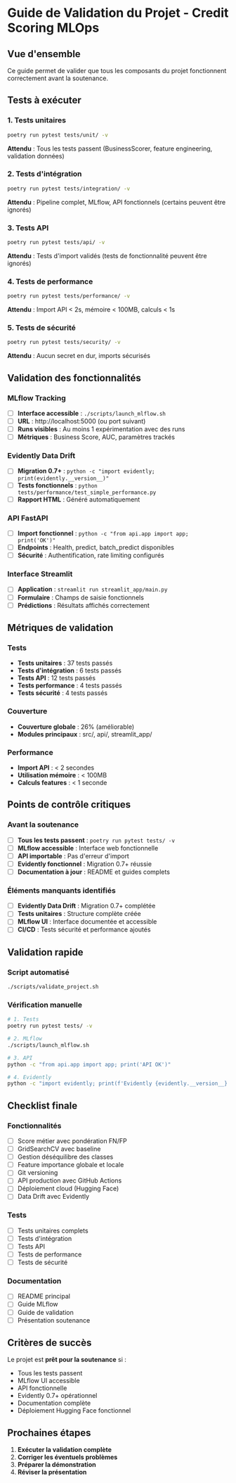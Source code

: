 # Guide de Validation du Projet - Credit Scoring MLOps

## Vue d'ensemble

Ce guide permet de valider que tous les composants du projet fonctionnent correctement avant la soutenance.

## Tests à exécuter

### 1. Tests unitaires

```bash
poetry run pytest tests/unit/ -v
```

**Attendu** : Tous les tests passent (BusinessScorer, feature engineering, validation données)

### 2. Tests d'intégration

```bash
poetry run pytest tests/integration/ -v
```

**Attendu** : Pipeline complet, MLflow, API fonctionnels (certains peuvent être ignorés)

### 3. Tests API

```bash
poetry run pytest tests/api/ -v
```

**Attendu** : Tests d'import validés (tests de fonctionnalité peuvent être ignorés)

### 4. Tests de performance

```bash
poetry run pytest tests/performance/ -v
```

**Attendu** : Import API < 2s, mémoire < 100MB, calculs < 1s

### 5. Tests de sécurité

```bash
poetry run pytest tests/security/ -v
```

**Attendu** : Aucun secret en dur, imports sécurisés

## Validation des fonctionnalités

### MLflow Tracking

- [ ] **Interface accessible** : `./scripts/launch_mlflow.sh`
- [ ] **URL** : http://localhost:5000 (ou port suivant)
- [ ] **Runs visibles** : Au moins 1 expérimentation avec des runs
- [ ] **Métriques** : Business Score, AUC, paramètres trackés

### Evidently Data Drift

- [ ] **Migration 0.7+** : `python -c "import evidently; print(evidently.__version__)"`
- [ ] **Tests fonctionnels** : `python tests/performance/test_simple_performance.py`
- [ ] **Rapport HTML** : Généré automatiquement

### API FastAPI

- [ ] **Import fonctionnel** : `python -c "from api.app import app; print('OK')"`
- [ ] **Endpoints** : Health, predict, batch_predict disponibles
- [ ] **Sécurité** : Authentification, rate limiting configurés

### Interface Streamlit

- [ ] **Application** : `streamlit run streamlit_app/main.py`
- [ ] **Formulaire** : Champs de saisie fonctionnels
- [ ] **Prédictions** : Résultats affichés correctement

## Métriques de validation

### Tests

- **Tests unitaires** : 37 tests passés
- **Tests d'intégration** : 6 tests passés
- **Tests API** : 12 tests passés
- **Tests performance** : 4 tests passés
- **Tests sécurité** : 4 tests passés

### Couverture

- **Couverture globale** : 26% (améliorable)
- **Modules principaux** : src/, api/, streamlit_app/

### Performance

- **Import API** : < 2 secondes
- **Utilisation mémoire** : < 100MB
- **Calculs features** : < 1 seconde

## Points de contrôle critiques

### Avant la soutenance

- [ ] **Tous les tests passent** : `poetry run pytest tests/ -v`
- [ ] **MLflow accessible** : Interface web fonctionnelle
- [ ] **API importable** : Pas d'erreur d'import
- [ ] **Evidently fonctionnel** : Migration 0.7+ réussie
- [ ] **Documentation à jour** : README et guides complets

### Éléments manquants identifiés

- [ ] **Evidently Data Drift** : Migration 0.7+ complétée
- [ ] **Tests unitaires** : Structure complète créée
- [ ] **MLflow UI** : Interface documentée et accessible
- [ ] **CI/CD** : Tests sécurité et performance ajoutés

## Validation rapide

### Script automatisé

```bash
./scripts/validate_project.sh
```

### Vérification manuelle

```bash
# 1. Tests
poetry run pytest tests/ -v

# 2. MLflow
./scripts/launch_mlflow.sh

# 3. API
python -c "from api.app import app; print('API OK')"

# 4. Evidently
python -c "import evidently; print(f'Evidently {evidently.__version__}')"
```

## Checklist finale

### Fonctionnalités

- [ ] Score métier avec pondération FN/FP
- [ ] GridSearchCV avec baseline
- [ ] Gestion déséquilibre des classes
- [ ] Feature importance globale et locale
- [ ] Git versioning
- [ ] API production avec GitHub Actions
- [ ] Déploiement cloud (Hugging Face)
- [ ] Data Drift avec Evidently

### Tests

- [ ] Tests unitaires complets
- [ ] Tests d'intégration
- [ ] Tests API
- [ ] Tests de performance
- [ ] Tests de sécurité

### Documentation

- [ ] README principal
- [ ] Guide MLflow
- [ ] Guide de validation
- [ ] Présentation soutenance

## Critères de succès

Le projet est **prêt pour la soutenance** si :

- Tous les tests passent
- MLflow UI accessible
- API fonctionnelle
- Evidently 0.7+ opérationnel
- Documentation complète
- Déploiement Hugging Face fonctionnel

## Prochaines étapes

1. **Exécuter la validation complète**
2. **Corriger les éventuels problèmes**
3. **Préparer la démonstration**
4. **Réviser la présentation**
